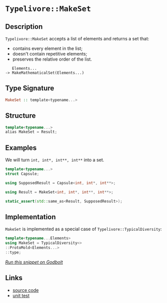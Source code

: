 <!-- Copyright 2024 Feng Mofan
SPDX-License-Identifier: Apache-2.0 -->

# `Typelivore::MakeSet`

## Description

`Typelivore::MakeSet` accepts a list of elements and returns a set that:

- contains every element in the list;
- doesn't contain repetitive elements;
- preserves the relative order of the list.

<pre><code>   Elements...
-> MakeMathematicalSet(Elements...)</code></pre>

## Type Signature

```Haskell
MakeSet :: template<typename...>
```

## Structure

```C++
template<typename...>
alias MakeSet = Result;
```

## Examples

We will turn `int, int*, int**, int**` into a set.

```C++
template<typename...>
struct Capsule;

using SupposedResult = Capsule<int, int*, int**>;

using Result = MakeSet<int, int*, int**, int**>;

static_assert(std::same_as<Result, SupposedResult>);
```

## Implementation

`MakeSet` is implemented as a special case of `Typelivore::TypicalDiversity`:

```C++
template<typename...Elements>
using MakeSet = TypicalDiversity<>
::ProtoMold<Elements...>
::type;
```

[*Run this snippet on Godbolt*](https://godbolt.org/#z:OYLghAFBqd5QCxAYwPYBMCmBRdBLAF1QCcAaPECAMzwBtMA7AQwFtMQByARg9KtQYEAysib0QXACx8BBAKoBnTAAUAHpwAMvAFYTStJg1DIApACYAQuYukl9ZATwDKjdAGFUtAK4sGIAKwAzKSuADJ4DJgAcj4ARpjEIABsZqQADqgKhE4MHt6%2BAcEZWY4C4ZExLPGJKbaY9qUMQgRMxAR5Pn5BdQ05za0E5dFxCcmpCi1tHQXdEwNDldVjAJS2qF7EyOwc5oERyN5YANQmgW5ejrSEAJ6n2CYaAIIPjwSYLGkGb6duBNdpjFYmAAdKC7i8JsQvA4jm4mGkFF56KcrE8Xm8Pl9MD8/gDmGxQcCAJIMBQAhyYdDYehsQQKcFPSHQghHAAq/zwoloABE8AA3BIla4gI5pLyxK7II4TdAgEC4zAAfTwWEENx%2BJLJmApVJpjAI9MC2EJLxMAHZUY8jtajhjPkxvmcFfjMEdNeTHEZqe99aRbf9AQTQQAlTATb20g0Mq02pkw5TEVBEACynnQLxtJwtGczNq8WSM/oBJ0C3OlBFlKAE%2BEaYhzuZLbnrDdjFbleAUitiTCUitQVB%2BzZbuZlcoVytVjj%2BGtJHoiwAj%2BrupCHw5t7LSnLEvIFxCFq4bdzlfLEXkwfoPuY3W55/MFNwvTzX645XJ39%2BnZ3d2reup9dMJP1vwcedF0EaNhyPeUAzHd57TeI4EyTVBU1odMzlDcM9QAsEjTHAMUWbc1uUItEnxtO0sRxAMXTdWcf1A7CCAg1soXjRMUzTGctRAr0mJY61zUtYd83nItXVOMtRyrBgaxyOtyMPM5L0zaSOy7HslX7QdFOfVtK3HFV9XVL96N4hd%2BKNFddL0tlX23O893VGyWygk9vHPE4XIbOEESRbFTJ438wINE0rK8mNn18xFkUCj1KRChRALooLGP/ZijUvKCFVIyKsxIwJLWbSiHQC34aKBQlEoEo5RMLVD0BLMskM4tCfkSsL7kK01dJKx1yrxSrQWqzLdLq4AjgaxUWUkxCOJQrizg63DsHwgFcuIjanj6srnSG4ERvuJ5xsmpgAGtMCETAZtLOzNzfRz92U0bHjlFqFrapamKSlaXjWgKiqeAB6AAqMHwYhoGXlBsHWWwIRWXBqHgYh1GQeR540TMPYGAOLxjh%2BC46BMo7MdeOCqKdCqg2BaM4xZaL/K2x4TqELw0mKSlMKRG6y0Z2K3AiAg/SFkGRcEMHwW6siWYLCbudoXnTouq6MsFwRxYIMWjlF7XdalwHHjmRxkEVHslDaCBpIUIEzcNNwFeFo42Y5zIubDHm7mWFEOFWWhOH8Xg/A4LRSFQTgm0saxpXWTYJOxnhSAITRfdWM6AjMYEzTMSQAA5c/8DQAE5/DMDQklz4J/Y4SReBYCQNA0Uhg9D8OOF4BQQCb5OQ990g4FgGBEBAdYCDFYWKAgNAPjoBIoiBThVFzpIAFokkkI5gGQKUpGBMxeEpQgSBVPR%2BEEEQxHYKQZEERQVHUXvSF0LhSAAd2IeFOB4P2A6DlOw84AAeQuOPI4/YjhL1XuvTe28ji7zMEcCAHgZ70GICcBOyxeA9y0KsCASBp6blQeQSgBDZ6JGAFIVINBFaCkoLEf%2BsQIitGFNwXgjDmDEGuIA2I2gfxf14NPSMgCGC0BYaHLAsQvDADhLQWgndWGkCwCwQwwBxCP3wMQBiAp5Gh0wKobUFxtiJyFvUf%2BVxYgf04R4LA/8CDEDwPXBRu5Yhu25O8FRVwjAp1WFQAwwAFAADU8CYFfoAvE/Cb7CC5FfaQZ95BKDUP/Z%2B%2BgVEoGsNYfQeBYid0gKsVAaRGjyJXjKSSpgo6WDLrwVAu57FYByRAVYdgGLOAgK4aYfgX5hAiMMKoowX7FGyAIdpegBmNAWCMRIL8mkgQEP0KYnhOh6GmY0OZgxumLD6bYSY7QFkFCmds8ZvTJmNNjlsCQP8OCB2bv/NuEDl5rw3lvHekg96INwEfNBuwuCYKTt41YCBMBMCwIkBppB06SECMCIugQzSSA0JIHOSRG7%2BCSEXfQnBa6kHroELgwIkhcArkXXOBL/CSC4P4aFSRrmPzbh3Luvze64KHngkeICLjEKnqgFBc8F4cFaCwPkZoV5MCOAcFRcCi7Alxbomsx9ZQvziRfcQ184l30SY/XQqR36f1YRcq5LcqlALZSycB/LBXCtFQYQsXBJXSsQcgwhCR0GBDMD87BfcWWkKIZPL1owzVCrFUYG1XAm7ULeHuOhDCmGcIiew5h3DeEOAiYI/UwjRH/wkVImRciIlKI8dscReBNEgW0f/PRBi3gRJMdXUO5jLHXGsQWrB9jHGJ2ca49xRhPGgEZXwPxgTgmhPCQoxV0SJCxNkGqh%2BodNUpK8WUqwlhMnZPgHkgpOQiklNLAu6wlSw41KMvUxp9Rml%2BFabJYZnTZKHKWP0zIgzci7I6eke9Yz1kTKWSemZTRtmXp6Ke1ZN7NlzHmfkZ9IG1kVA/d8tYGwzkwervqm5nAjj%2BotYGiaNqpXAg0G82VnyMFYL%2BaQAFQLRigurpi7Fkr4VmgpWaM0gQEWSHXi/A1AD262Hpe6pl8AWWj3Hhy31xB55sE4Py6BLAFB8ilHyLDWIJgH3wyfBVsglUxMiVOpJIBgjarSPwvVf8aVGrHhcMBVBUPEBYJJ6Tsn5OlQmParljqCOBECG67x/d8HObIUJnzqCQAyY5oqOTRdFQKYIGbKz68%2BB0HDZ3CA9DH5xpjQolLXCeF8IUSmwQaaxG8EzdIsQOaFF5q7U2xRRatFhjLfo5Ahiq2CFMY/OtzDG22JbRE9tSg3HKK7fOTzvimD%2BKCSEsJjAImjsvuOzTCTp06B03O4w6Sl3mKPWHddAh5FA1HDuiprcD11NXf%2B79LgL1Pr0F0qDRyRmvpyH%2B0ZOQgOTJOys39F2plfre/Md9N39kDD/RB575zYNxxB4hozrcUMSY3lJmTRxQvAgi3hj5zrvlEcZf8wFwLKAXKoyAMwkq3P%2BELmSxubmzQV2pVDzjndu7EfBWaPedGuBSCLrR6FXAzToo4IESHhrOM8YufvanAuMc4NWLuLIzhJBAA%3D)

## Links

- [source code](../../../../conceptrodon/descend/descend/typelivore/make_set.hpp)
- [unit test](../../../../tests/unit/typelivore/make_set.test.hpp)
